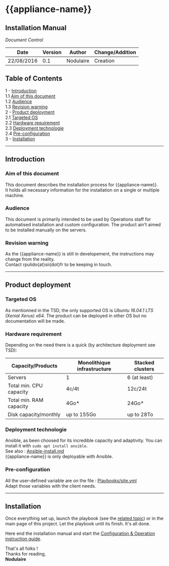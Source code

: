 # {{appliance-name}}
## Installation Manual


*Document Control*    

|  Date | Version  | Author  | Change/Addition  |
|---|---|---|---|
| 22/08/2016  |0.1| Nodulaire  |  Creation |



## Table of Contents

1 - [Introduction](#Introduction)   
  1.1 [Aim of this document](#Aim-of-the-document)   
  1.2 [Audience](#Audience)  
  1.3 [Revision warning](#Revision-warning)   
2 - [Product deployment](#Product-deployment)  
  2.1 [Targeted OS](#Targeted-OS)  
  2.2 [Hardware requirement](#Hardware-requirement)  
  2.3 [Deployment technologie](#Deployment-technologie)  
  2.4 [Pre-configuration](#Pre-configuration)  
3 - [Installation](#Installation)  

---

## Introduction
### Aim of this document  
This document describes the installation process for {{appliance-name}}.  
It holds all necessary information for the installation on a single or multiple machine.

### Audience  

This document is primarily intended to be used by Operations staff for automatised installation and custom configuration.
The product ain't aimed to be installed manually on the servers.

### Revision warning  
As the {{appliance-name}} is still in developement, the instructions may change from the reality.  
Contact rpulido{at}sii{dot}fr to be keeping in touch.

---

## Product deployment

### Targeted OS
 As mentionned in the TSD, the only supported OS is *Ubuntu 16.04.1 LTS (Xenial Xerus) x64*.
 The product can be deployed in other OS but no documentation will be made.

### Hardware requirement

Depending on the need there is a quick (by architecture deployment see TSD):  

|  Capacity/Products | Monolithique infrastructure  | Stacked clusters  |
|---|---|---|
| Servers |  1| 6 (at least)  |
| Total min. CPU capacity| 4c/4t| 12c/24t |
| Total min. RAM capacity| 4Go*| 24Go* |
| Disk capacity/monthly | up to 155Go | up to 28To |

### Deployment technologie

Ansible, as been choosed for its incredible capacity and adaptivity.
You can install it with ```sudo apt install ansible```.   
See also : [Ansible-install.md](Ansible-Install.md)  
{{appliance-name}} is only deployable with Ansible.

### Pre-configuration

All the user-defined variable are on the file : [Playbooks/site.yml](https://github.com/Nodulaire/ELK-Ansible/blob/master/Playbooks/site.yml)  
Adapt those variables with the client needs.

---

## Installation

Once everything set up, launch the playbook (see the [related topic](Ansible-Install.md))  or in the main page of this project.
Let the playbook until its finish. It's all done.

Here end the installation manual and start the [Configuration & Operation instruction guide](../Configuration/COI-ConfigurationAndOperationInstruction.md).



That's all folks !  
Thanks for reading,  
**Nodulaire**
